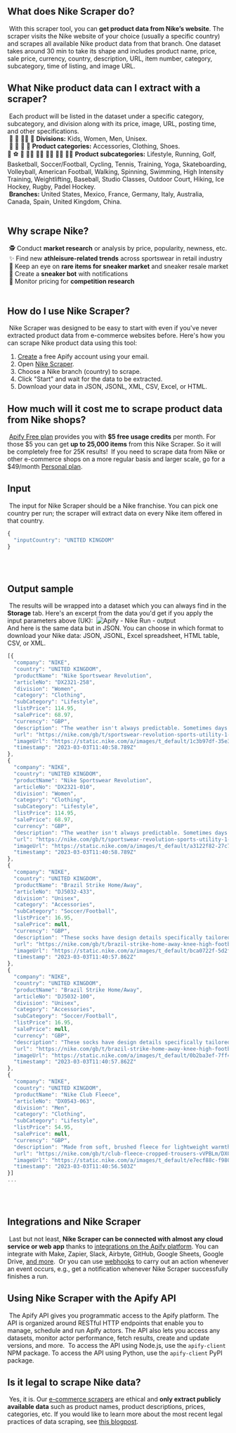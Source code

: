 ## What does Nike Scraper do?
​
With this scraper tool, you can **get product data from Nike’s website**. The scraper visits the Nike website of your choice (usually a specific country) and scrapes all available Nike product data from that branch. One dataset takes around 30 min to take its shape and includes product name, price, sale price, currency, country, description, URL, item number, category, subcategory, time of listing, and image URL.
​
## What Nike product data can I extract with a scraper?
​
Each product will be listed in the dataset under a specific category, subcategory, and division along with its price, image, URL, posting time, and other specifications. <br>
​
👶 👩 👱‍♂️ 🧝 **Divisions:** Kids, Women, Men, Unisex. <br>
​
🧢 👕 🎽 🥾 **Product categories:** Accessories, Clothing, Shoes. <br>
​
 🏀 ⚽ 🎾 🏃‍♂️ 🏌️‍♀️ 🏋️‍♀️ 🚴‍♂️ 🧘‍♀️ **Product subcategories:** Lifestyle, Running, Golf, Basketball, Soccer/Football, Cycling, Tennis, Training, Yoga, Skateboarding, Volleyball, American Football, Walking, Spinning, Swimming, High Intensity Training, Weightlifting, Baseball, Studio Classes, Outdoor Court, Hiking, Ice Hockey, Rugby, Padel Hockey. <br>
​
**Branches:** United States, Mexico, France, Germany, Italy, Australia, Canada, Spain, United Kingdom, China. <br>
​
## Why scrape Nike?
​
🕵️ Conduct **market research** or analysis by price, popularity, newness, etc. <br>
​
✨ Find new **athleisure-related trends** across sportswear in retail industry <br>
​
👟 Keep an eye on **rare items for sneaker market** and sneaker resale market <br>
​
🤖 Create a **sneaker bot** with notifications <br>
​
💪 Monitor pricing for **competition research** <br>
​
## How do I use Nike Scraper?
​
Nike Scraper was designed to be easy to start with even if you've never extracted product data from e-commerce websites before. Here's how you can scrape Nike product data using this tool:
​
1. [Create](https://console.apify.com/sign-up) a free Apify account using your email.
2. Open [Nike Scraper](https://apify.com/misceres/nike-scraper).
3. Choose a Nike branch (country) to scrape. 
4. Click "Start" and wait for the data to be extracted. 
5. Download your data in JSON, JSONL, XML, CSV, Excel, or HTML.
​
## How much will it cost me to scrape product data from Nike shops?
​
[Apify Free plan](https://apify.com/pricing) provides you with **$5 free usage credits** per month. For those $5 you can get **up to 25,000 items** from this Nike Scraper. So it will be completely free for 25K results!
​
If you need to scrape data from Nike or other e-commerce shops on a more regular basis and larger scale, go for a $49/month [Personal plan](https://apify.com/pricing). 
​
## Input
​
The input for Nike Scraper should be a Nike franchise. You can pick one country per run; the scraper will extract data on every Nike item offered in that country.
​
```jsx
{
  "inputCountry": "UNITED KINGDOM"
}
​
```
​
## Output sample
​
The results will be wrapped into a dataset which you can always find in the **Storage** tab. Here's an excerpt from the data you'd get if you apply the input parameters above (UK):
​
![Apify - Nike Run - output](https://i.imgur.com/mHr8uh2.png)  
​
And here is the same data but in JSON. You can choose in which format to download your Nike data: JSON, JSONL, Excel spreadsheet, HTML table, CSV, or XML.
​
```javascript
[{
  "company": "NIKE",
  "country": "UNITED KINGDOM",
  "productName": "Nike Sportswear Revolution",
  "articleNo": "DX2321-258",
  "division": "Women",
  "category": "Clothing",
  "subCategory": "Lifestyle",
  "listPrice": 114.95,
  "salePrice": 68.97,
  "currency": "GBP",
  "description": "The weather isn't always predictable. Sometimes days that start chilly end up getting hot. Stay prepared for it all with the Nike Sportswear Revolution Jacket. Made from lightweight woven fabric, it easily packs away and converts into a hip pack when temperatures rise. A loose fit and 1/2-zip design keep it comfortable while a stow-away hood is there when you want it but gone when you don't.",
  "url": "https://nike.com/gb/t/sportswear-revolution-sports-utility-1-2-zip-jacket-lRRzsV/DX2321-258",
  "imageUrl": "https://static.nike.com/a/images/t_default/1c3b97df-35e3-4823-9ad2-0b76b39414fa/sportswear-revolution-sports-utility-1-2-zip-jacket-lRRzsV.png",
  "timestamp": "2023-03-03T11:40:58.789Z"
},
{
  "company": "NIKE",
  "country": "UNITED KINGDOM",
  "productName": "Nike Sportswear Revolution",
  "articleNo": "DX2321-010",
  "division": "Women",
  "category": "Clothing",
  "subCategory": "Lifestyle",
  "listPrice": 114.95,
  "salePrice": 68.97,
  "currency": "GBP",
  "description": "The weather isn't always predictable. Sometimes days that start chilly end up getting hot. Stay prepared for it all with the Nike Sportswear Revolution Jacket. Made from lightweight woven fabric, it easily packs away and converts into a hip pack when temperatures rise. A loose fit and 1/2-zip design keep it comfortable while a stow-away hood is there when you want it but gone when you don't.",
  "url": "https://nike.com/gb/t/sportswear-revolution-sports-utility-1-2-zip-jacket-lRRzsV/DX2321-010",
  "imageUrl": "https://static.nike.com/a/images/t_default/a3122f82-27c7-4c02-939a-9ad098bb47c2/sportswear-revolution-sports-utility-1-2-zip-jacket-lRRzsV.png",
  "timestamp": "2023-03-03T11:40:58.789Z"
},
{
  "company": "NIKE",
  "country": "UNITED KINGDOM",
  "productName": "Brazil Strike Home/Away",
  "articleNo": "DJ5032-433",
  "division": "Unisex",
  "category": "Accessories",
  "subCategory": "Soccer/Football",
  "listPrice": 16.95,
  "salePrice": null,
  "currency": "GBP",
  "description": "These socks have design details specifically tailored for football's rising stars. They hug your leg to the knee for secure coverage, and sweat-wicking yarns help keep you cool and composed while you fine-tune your skills.",
  "url": "https://nike.com/gb/t/brazil-strike-home-away-knee-high-football-socks-SLCTCp/DJ5032-433",
  "imageUrl": "https://static.nike.com/a/images/t_default/bca0722f-5d2f-40d8-8a9c-cb890526ebbb/brazil-strike-home-away-knee-high-football-socks-SLCTCp.png",
  "timestamp": "2023-03-03T11:40:57.862Z"
},
{
  "company": "NIKE",
  "country": "UNITED KINGDOM",
  "productName": "Brazil Strike Home/Away",
  "articleNo": "DJ5032-100",
  "division": "Unisex",
  "category": "Accessories",
  "subCategory": "Soccer/Football",
  "listPrice": 16.95,
  "salePrice": null,
  "currency": "GBP",
  "description": "These socks have design details specifically tailored for football's rising stars. They hug your leg to the knee for secure coverage, and sweat-wicking yarns help keep you cool and composed while you fine-tune your skills.",
  "url": "https://nike.com/gb/t/brazil-strike-home-away-knee-high-football-socks-SLCTCp/DJ5032-100",
  "imageUrl": "https://static.nike.com/a/images/t_default/0b2ba3ef-7ff4-48bc-8511-dad5f292e33b/brazil-strike-home-away-knee-high-football-socks-SLCTCp.png",
  "timestamp": "2023-03-03T11:40:57.862Z"
},
{
  "company": "NIKE",
  "country": "UNITED KINGDOM",
  "productName": "Nike Club Fleece",
  "articleNo": "DX0543-063",
  "division": "Men",
  "category": "Clothing",
  "subCategory": "Lifestyle",
  "listPrice": 54.95,
  "salePrice": null,
  "currency": "GBP",
  "description": "Made from soft, brushed fleece for lightweight warmth and comfort, these Nike Club Fleece trousers give you casual style for everyday wear. They're slightly cropped to give you more room for your shoes to shine.",
  "url": "https://nike.com/gb/t/club-fleece-cropped-trousers-vVPBLm/DX0543-063",
  "imageUrl": "https://static.nike.com/a/images/t_default/e7ecf88c-f980-43bb-996f-a663ac193250/club-fleece-cropped-trousers-vVPBLm.png",
  "timestamp": "2023-03-03T11:40:56.503Z"
}]
...
​
```
​
## Integrations and Nike Scraper
​
Last but not least, **Nike Scraper can be connected with almost any cloud service or web app** thanks to <a  href=" https://apify.com/integrations" target="_blank"> integrations on the Apify platform</a>. You can integrate with Make, Zapier, Slack, Airbyte, GitHub, Google Sheets, Google Drive, <a  href="https://docs.apify.com/integrations" target="_blank"> and more</a>. 
​
Or you can use  <a  href="https://docs.apify.com/integrations/webhooks"  target="_blank">webhooks</a> to carry out an action whenever an event occurs, e.g., get a notification whenever Nike Scraper successfully finishes a run.
​
​
## Using Nike Scraper with the Apify API
​
The Apify API gives you programmatic access to the Apify platform. The API is organized around RESTful HTTP endpoints that enable you to manage, schedule and run Apify actors. The API also lets you access any datasets, monitor actor performance, fetch results, create and update versions, and more.
​
To access the API using Node.js, use the `apify-client` NPM package. To access the API using Python, use the `apify-client` PyPI package.
​
## Is it legal to scrape Nike data?
​
Yes, it is. Our [e-commerce scrapers](https://apify.com/store/categories/ecommerce) are ethical and **only extract publicly available data** such as product names, product descriptions, prices, categories, etc. If you would like to learn more about the most recent legal practices of data scraping, see [this blogpost](https://blog.apify.com/is-web-scraping-legal/).

